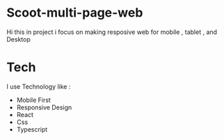 # Scoot-multi-page-web

Hi this in project i focus on making resposive web for mobile , tablet , and Desktop

# Tech
I use Technology like :
- Mobile First
- Responsive Design
- React   
- Css 
- Typescript


